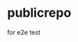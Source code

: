 # publicrepo
for e2e test









































































































































































































































































































































































































































































































































































































































































































































































































































































































































































































































































